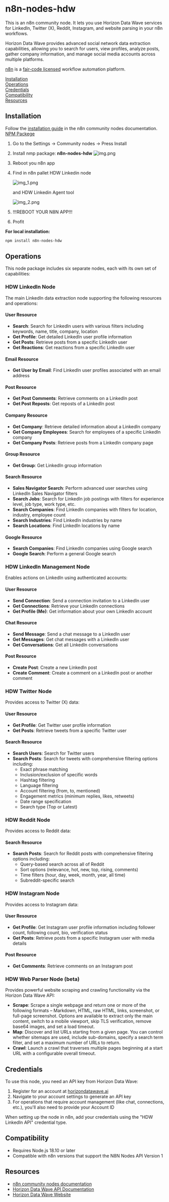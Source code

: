 # n8n-nodes-hdw

This is an n8n community node. It lets you use Horizon Data Wave services for LinkedIn, Twitter (X), Reddit, Instagram, and website parsing in your n8n workflows.

Horizon Data Wave provides advanced social network data extraction capabilities, allowing you to search for users, view profiles, analyze posts, gather company information, and manage social media accounts across multiple platforms.

[n8n](https://n8n.io/) is a [fair-code licensed](https://docs.n8n.io/reference/license/) workflow automation platform.

[Installation](#installation)  
[Operations](#operations)  
[Credentials](#credentials)  
[Compatibility](#compatibility)  
[Resources](#resources)  

## Installation

Follow the [installation guide](https://docs.n8n.io/integrations/community-nodes/installation/) in the n8n community nodes documentation.
[NPM Packege](https://www.npmjs.com/package/n8n-nodes-hdw)
1. Go to the Settings -> Community nodes -> Press Install
2. Install nmp package: **n8n-nodes-hdw**
![img.png](img/img.png)
3. Reboot you n8n app
4. Find in n8n pallet HDW Linkedin node

	![img_1.png](img/img_1.png)

	and HDW Linkedin Agent tool

	![img_2.png](img/img_2.png)
5. !!!REBOOT YOUR N8N APP!!!
6. Profit 

**For local installation:**

```bash
npm install n8n-nodes-hdw
```

## Operations

This node package includes six separate nodes, each with its own set of capabilities:

### HDW LinkedIn Node

The main LinkedIn data extraction node supporting the following resources and operations:

#### User Resource
* **Search**: Search for LinkedIn users with various filters including keywords, name, title, company, location
* **Get Profile**: Get detailed LinkedIn user profile information
* **Get Posts**: Retrieve posts from a specific LinkedIn user
* **Get Reactions**: Get reactions from a specific LinkedIn user

#### Email Resource
* **Get User by Email**: Find LinkedIn user profiles associated with an email address

#### Post Resource
* **Get Post Comments**: Retrieve comments on a LinkedIn post
* **Get Post Reposts**: Get reposts of a LinkedIn post

#### Company Resource
* **Get Company**: Retrieve detailed information about a LinkedIn company
* **Get Company Employees**: Search for employees of a specific LinkedIn company
* **Get Company Posts**: Retrieve posts from a LinkedIn company page

#### Group Resource
* **Get Group**: Get LinkedIn group information

#### Search Resource
* **Sales Navigator Search**: Perform advanced user searches using LinkedIn Sales Navigator filters
* **Search Jobs**: Search for LinkedIn job postings with filters for experience level, job type, work type, etc.
* **Search Companies**: Find LinkedIn companies with filters for location, industry, employee count
* **Search Industries**: Find LinkedIn industries by name
* **Search Locations**: Find LinkedIn locations by name

#### Google Resource
* **Search Companies**: Find LinkedIn companies using Google search
* **Google Search**: Perform a general Google search

### HDW LinkedIn Management Node

Enables actions on LinkedIn using authenticated accounts:

#### User Resource
* **Send Connection**: Send a connection invitation to a LinkedIn user
* **Get Connections**: Retrieve your LinkedIn connections
* **Get Profile (Me)**: Get information about your own LinkedIn account

#### Chat Resource
* **Send Message**: Send a chat message to a LinkedIn user
* **Get Messages**: Get chat messages with a LinkedIn user
* **Get Conversations**: Get all LinkedIn conversations

#### Post Resource
* **Create Post**: Create a new LinkedIn post
* **Create Comment**: Create a comment on a LinkedIn post or another comment

### HDW Twitter Node

Provides access to Twitter (X) data:

#### User Resource
* **Get Profile**: Get Twitter user profile information
* **Get Posts**: Retrieve tweets from a specific Twitter user

#### Search Resource
* **Search Users**: Search for Twitter users
* **Search Posts**: Search for tweets with comprehensive filtering options including:
  * Exact phrase matching
  * Inclusion/exclusion of specific words
  * Hashtag filtering
  * Language filtering
  * Account filtering (from, to, mentioned)
  * Engagement metrics (minimum replies, likes, retweets)
  * Date range specification
  * Search type (Top or Latest)

### HDW Reddit Node

Provides access to Reddit data:

#### Search Resource
* **Search Posts**: Search for Reddit posts with comprehensive filtering options including:
  * Query-based search across all of Reddit
  * Sort options (relevance, hot, new, top, rising, comments)
  * Time filters (hour, day, week, month, year, all time)
  * Subreddit-specific search

### HDW Instagram Node

Provides access to Instagram data:

#### User Resource
* **Get Profile**: Get Instagram user profile information including follower count, following count, bio, verification status
* **Get Posts**: Retrieve posts from a specific Instagram user with media details

#### Post Resource
* **Get Comments**: Retrieve comments on an Instagram post

### HDW Web Parser Node (beta)

Provides powerful website scraping and crawling functionality via the Horizon Data Wave API:

* **Scrape**: Scrape a single webpage and return one or more of the following formats – Markdown, HTML, raw HTML, links, screenshot, or full-page screenshot. Options are available to extract only the main content, switch to a mobile viewport, skip TLS verification, remove base64 images, and set a load timeout.
* **Map**: Discover and list URLs starting from a given page. You can control whether sitemaps are used, include sub-domains, specify a search term filter, and set a maximum number of URLs to return.
* **Crawl**: Launch a crawl that traverses multiple pages beginning at a start URL with a configurable overall timeout.

## Credentials

To use this node, you need an API key from Horizon Data Wave:

1. Register for an account at [horizondatawave.ai](https://app.horizondatawave.ai/)
2. Navigate to your account settings to generate an API key
3. For operations that require account management (like chat, connections, etc.), you'll also need to provide your Account ID

When setting up the node in n8n, add your credentials using the "HDW LinkedIn API" credential type.

## Compatibility

- Requires Node.js 18.10 or later
- Compatible with n8n versions that support the N8N Nodes API Version 1

## Resources

* [n8n community nodes documentation](https://docs.n8n.io/integrations/community-nodes/)
* [Horizon Data Wave API Documentation](https://api.horizondatawave.ai/redoc)
* [Horizon Data Wave Website](https://horizondatawave.ai)
